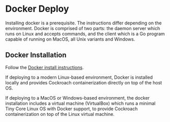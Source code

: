 # Docker Deploy

Installing docker is a prerequisite. The instructions differ depending
on the environment. Docker is comprised of two parts: the daemon
server which runs on Linux and accepts commands, and the client which
is a Go program capable of running on MacOS, all Unix variants and
Windows.

## Docker Installation

Follow the [Docker install instructions](https://docs.docker.com/installation/).

If deploying to a modern Linux-based environment, Docker is installed
locally and provides Cockroach containerization directly on top of the
host OS.

If deploying to a MacOS or Windows-based environment, the docker
installation includes a virtual machine (VirtualBox) which runs a
minimal Tiny Core Linux OS with Docker support, to provide Cockroach
containerization on top of the Linux virtual machine.
